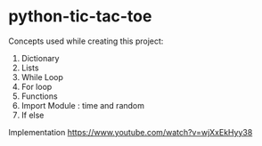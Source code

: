 # python-tic-tac-toe

Concepts used while creating this project:

1. Dictionary
2. Lists
3. While Loop
4. For loop
5. Functions
6. Import Module : time and random
7. If else

Implementation
https://www.youtube.com/watch?v=wjXxEkHyy38
